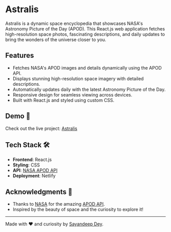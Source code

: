 # Astralis 

Astralis is a dynamic space encyclopedia that showcases NASA's Astronomy Picture of the Day (APOD). This React.js web application fetches high-resolution space photos, fascinating descriptions, and daily updates to bring the wonders of the universe closer to you.  

## Features 
- Fetches NASA's APOD images and details dynamically using the APOD API.
- Displays stunning high-resolution space imagery with detailed descriptions.
- Automatically updates daily with the latest Astronomy Picture of the Day.
- Responsive design for seamless viewing across devices.
- Built with React.js and styled using custom CSS.

## Demo 🌠
Check out the live project: [Astralis](https://cosmosastralis.netlify.app)

## Tech Stack 🛠
- **Frontend**: React.js
- **Styling**: CSS
- **API**: [NASA APOD API](https://api.nasa.gov/)
- **Deployment**: Netlify

## Acknowledgments 🙌  
- Thanks to [NASA](https://www.nasa.gov/) for the amazing [APOD API](https://api.nasa.gov/).  
- Inspired by the beauty of space and the curiosity to explore it!  

---

Made with ❤️ and curiosity by [Sayandeep Dey](https://github.com/Sayandeep06). 
